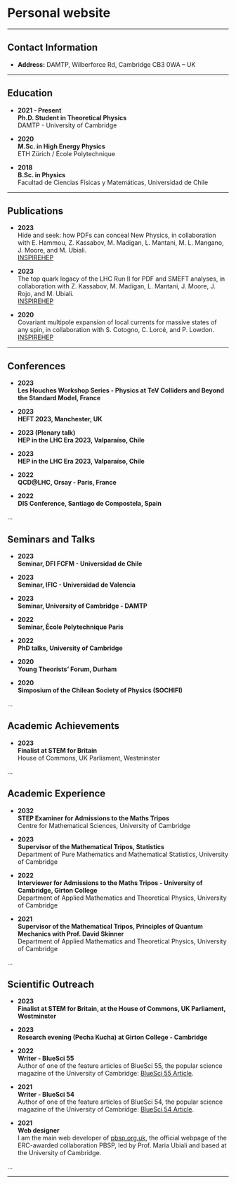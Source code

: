 # Personal website

---

## Contact Information

- **Address:** DAMTP, Wilberforce Rd, Cambridge CB3 0WA – UK

---

## Education

- **2021 - Present**  
  **Ph.D. Student in Theoretical Physics**  
  DAMTP - University of Cambridge

- **2020**  
  **M.Sc. in High Energy Physics**  
  ETH Zürich / École Polytechnique

- **2018**  
  **B.Sc. in Physics**  
  Facultad de Ciencias Físicas y Matemáticas, Universidad de Chile

---

## Publications

- **2023**  
  Hide and seek: how PDFs can conceal New Physics, in collaboration with E. Hammou, Z. Kassabov, M. Madigan, L. Mantani, M. L. Mangano, J. Moore, and M. Ubiali.  
  [INSPIREHEP](https://inspirehep.net/literature/2678787)

- **2023**  
  The top quark legacy of the LHC Run II for PDF and SMEFT analyses, in collaboration with Z. Kassabov, M. Madigan, L. Mantani, J. Moore, J. Rojo, and M. Ubiali.  
  [INSPIREHEP](https://inspirehep.net/literature/2641515)

- **2020**  
  Covariant multipole expansion of local currents for massive states of any spin, in collaboration with S. Cotogno, C. Lorcé, and P. Lowdon.  
  [INSPIREHEP](http://inspirehep.net/record/1771524)

---

## Conferences

- **2023**  
  **Les Houches Workshop Series - Physics at TeV Colliders and Beyond the Standard Model, France**  

- **2023**  
  **HEFT 2023, Manchester, UK**  

- **2023 (Plenary talk)**  
  **HEP in the LHC Era 2023, Valparaíso, Chile**  

- **2023**  
  **HEP in the LHC Era 2023, Valparaíso, Chile**  

- **2022**  
  **QCD@LHC, Orsay - Paris, France**  

- **2022**  
  **DIS Conference, Santiago de Compostela, Spain**  

...

## Seminars and Talks

- **2023**  
  **Seminar, DFI FCFM - Universidad de Chile**  

- **2023**  
  **Seminar, IFIC - Universidad de Valencia**  

- **2023**  
  **Seminar, University of Cambridge - DAMTP**  

- **2022**  
  **Seminar, École Polytechnique Paris**  

- **2022**  
  **PhD talks, University of Cambridge**  

- **2020**  
  **Young Theorists’ Forum, Durham**  

- **2020**  
  **Simposium of the Chilean Society of Physics (SOCHIFI)**  


...

## Academic Achievements

- **2023**  
  **Finalist at STEM for Britain**  
  House of Commons, UK Parliament, Westminster

...


## Academic Experience

- **2032**  
  **STEP Examiner for Admissions to the Maths Tripos**  
  Centre for Mathematical Sciences, University of Cambridge

- **2023**  
  **Supervisor of the Mathematical Tripos, Statistics**  
  Department of Pure Mathematics and Mathematical Statistics, University of Cambridge

- **2022**  
  **Interviewer for Admissions to the Maths Tripos - University of Cambridge, Girton College**  
  Department of Applied Mathematics and Theoretical Physics, University of Cambridge

- **2021**  
  **Supervisor of the Mathematical Tripos, Principles of Quantum Mechanics with Prof. David Skinner**  
  Department of Applied Mathematics and Theoretical Physics, University of Cambridge


...

## Scientific Outreach

- **2023**  
  **Finalist at STEM for Britain, at the House of Commons, UK Parliament, Westminster**  

- **2023**  
  **Research evening (Pecha Kucha) at Girton College - Cambridge**  

- **2022**  
  **Writer - BlueSci 55**  
  Author of one of the feature articles of BlueSci 55, the popular science magazine of the University of Cambridge: [BlueSci 55 Article](https://issuu.com/bluesci/docs/issue_55_final_1_).

- **2021**  
  **Writer - BlueSci 54**  
  Author of one of the feature articles of BlueSci 54, the popular science magazine of the University of Cambridge: [BlueSci 54 Article](https://issuu.com/bluesci/docs/bluesci_finalized_magazine_single_page_v2).

- **2021**  
  **Web designer**  
  I am the main web developer of [pbsp.org.uk](http://pbsp.org.uk), the official webpage of the ERC-awarded collaboration PBSP, led by Prof. Maria Ubiali and based at the University of Cambridge.

...

---

